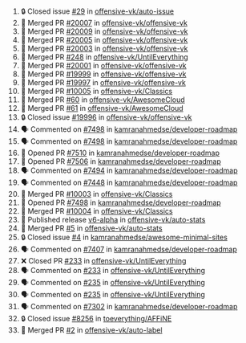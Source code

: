 <!--START_SECTION:activity-->
1. 🔒 Closed issue [#29](https://github.com/offensive-vk/auto-issue/issues/29) in [offensive-vk/auto-issue](https://github.com/offensive-vk/auto-issue)
2. 🎉 Merged PR [#20007](https://github.com/offensive-vk/offensive-vk/pull/20007) in [offensive-vk/offensive-vk](https://github.com/offensive-vk/offensive-vk)
3. 🎉 Merged PR [#20009](https://github.com/offensive-vk/offensive-vk/pull/20009) in [offensive-vk/offensive-vk](https://github.com/offensive-vk/offensive-vk)
4. 🎉 Merged PR [#20005](https://github.com/offensive-vk/offensive-vk/pull/20005) in [offensive-vk/offensive-vk](https://github.com/offensive-vk/offensive-vk)
5. 🎉 Merged PR [#20003](https://github.com/offensive-vk/offensive-vk/pull/20003) in [offensive-vk/offensive-vk](https://github.com/offensive-vk/offensive-vk)
6. 🎉 Merged PR [#248](https://github.com/offensive-vk/UntilEverything/pull/248) in [offensive-vk/UntilEverything](https://github.com/offensive-vk/UntilEverything)
7. 🎉 Merged PR [#20001](https://github.com/offensive-vk/offensive-vk/pull/20001) in [offensive-vk/offensive-vk](https://github.com/offensive-vk/offensive-vk)
8. 🎉 Merged PR [#19999](https://github.com/offensive-vk/offensive-vk/pull/19999) in [offensive-vk/offensive-vk](https://github.com/offensive-vk/offensive-vk)
9. 🎉 Merged PR [#19997](https://github.com/offensive-vk/offensive-vk/pull/19997) in [offensive-vk/offensive-vk](https://github.com/offensive-vk/offensive-vk)
10. 🎉 Merged PR [#10005](https://github.com/offensive-vk/Classics/pull/10005) in [offensive-vk/Classics](https://github.com/offensive-vk/Classics)
11. 🎉 Merged PR [#60](https://github.com/offensive-vk/AwesomeCloud/pull/60) in [offensive-vk/AwesomeCloud](https://github.com/offensive-vk/AwesomeCloud)
12. 🎉 Merged PR [#61](https://github.com/offensive-vk/AwesomeCloud/pull/61) in [offensive-vk/AwesomeCloud](https://github.com/offensive-vk/AwesomeCloud)
13. 🔒 Closed issue [#19996](https://github.com/offensive-vk/offensive-vk/issues/19996) in [offensive-vk/offensive-vk](https://github.com/offensive-vk/offensive-vk)
14. 🗣 Commented on [#7498](https://github.com/kamranahmedse/developer-roadmap/pull/7498#issuecomment-2419847668) in [kamranahmedse/developer-roadmap](https://github.com/kamranahmedse/developer-roadmap)
15. 🗣 Commented on [#7498](https://github.com/kamranahmedse/developer-roadmap/pull/7498#issuecomment-2419604001) in [kamranahmedse/developer-roadmap](https://github.com/kamranahmedse/developer-roadmap)
16. 💪 Opened PR [#7510](https://github.com/kamranahmedse/developer-roadmap/pull/7510) in [kamranahmedse/developer-roadmap](https://github.com/kamranahmedse/developer-roadmap)
17. 💪 Opened PR [#7506](https://github.com/kamranahmedse/developer-roadmap/pull/7506) in [kamranahmedse/developer-roadmap](https://github.com/kamranahmedse/developer-roadmap)
18. 🗣 Commented on [#7494](https://github.com/kamranahmedse/developer-roadmap/pull/7494#issuecomment-2418709268) in [kamranahmedse/developer-roadmap](https://github.com/kamranahmedse/developer-roadmap)
19. 🗣 Commented on [#7448](https://github.com/kamranahmedse/developer-roadmap/pull/7448#issuecomment-2418628352) in [kamranahmedse/developer-roadmap](https://github.com/kamranahmedse/developer-roadmap)
20. 🎉 Merged PR [#10003](https://github.com/offensive-vk/Classics/pull/10003) in [offensive-vk/Classics](https://github.com/offensive-vk/Classics)
21. 💪 Opened PR [#7498](https://github.com/kamranahmedse/developer-roadmap/pull/7498) in [kamranahmedse/developer-roadmap](https://github.com/kamranahmedse/developer-roadmap)
22. 🎉 Merged PR [#10004](https://github.com/offensive-vk/Classics/pull/10004) in [offensive-vk/Classics](https://github.com/offensive-vk/Classics)
23. 🚀 Published release [v6-alpha](https://github.com/offensive-vk/auto-stats/releases/tag/v6-alpha) in [offensive-vk/auto-stats](https://github.com/offensive-vk/auto-stats)
24. 🎉 Merged PR [#5](https://github.com/offensive-vk/auto-stats/pull/5) in [offensive-vk/auto-stats](https://github.com/offensive-vk/auto-stats)
25. 🔒 Closed issue [#4](https://github.com/kamranahmedse/awesome-minimal-sites/issues/4) in [kamranahmedse/awesome-minimal-sites](https://github.com/kamranahmedse/awesome-minimal-sites)
26. 🗣 Commented on [#7407](https://github.com/kamranahmedse/developer-roadmap/issues/7407#issuecomment-2413048370) in [kamranahmedse/developer-roadmap](https://github.com/kamranahmedse/developer-roadmap)
27. ❌ Closed PR [#233](https://github.com/offensive-vk/UntilEverything/pull/233) in [offensive-vk/UntilEverything](https://github.com/offensive-vk/UntilEverything)
28. 🗣 Commented on [#233](https://github.com/offensive-vk/UntilEverything/pull/233#issuecomment-2391653724) in [offensive-vk/UntilEverything](https://github.com/offensive-vk/UntilEverything)
29. 🗣 Commented on [#235](https://github.com/offensive-vk/UntilEverything/pull/235#issuecomment-2391648517) in [offensive-vk/UntilEverything](https://github.com/offensive-vk/UntilEverything)
30. 🗣 Commented on [#235](https://github.com/offensive-vk/UntilEverything/pull/235#issuecomment-2391647614) in [offensive-vk/UntilEverything](https://github.com/offensive-vk/UntilEverything)
31. 🗣 Commented on [#7302](https://github.com/kamranahmedse/developer-roadmap/issues/7302#issuecomment-2391603606) in [kamranahmedse/developer-roadmap](https://github.com/kamranahmedse/developer-roadmap)
32. 🔒 Closed issue [#8256](https://github.com/toeverything/AFFiNE/issues/8256) in [toeverything/AFFiNE](https://github.com/toeverything/AFFiNE)
33. 🎉 Merged PR [#2](https://github.com/offensive-vk/auto-label/pull/2) in [offensive-vk/auto-label](https://github.com/offensive-vk/auto-label)
<!--END_SECTION:activity-->
